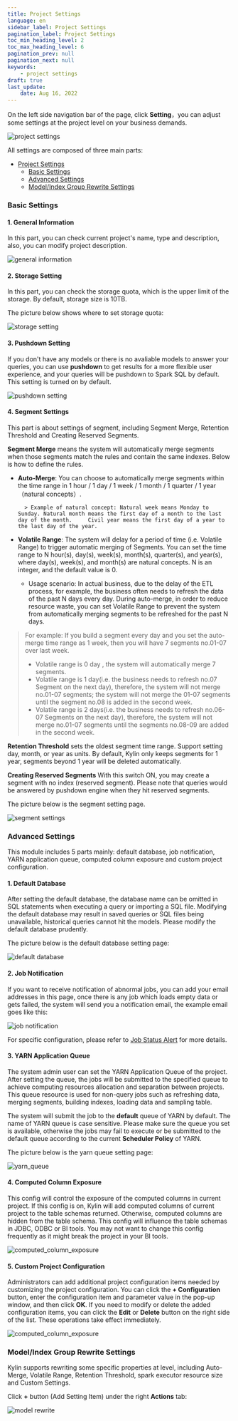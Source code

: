```yaml
---
title: Project Settings
language: en
sidebar_label: Project Settings
pagination_label: Project Settings
toc_min_heading_level: 2
toc_max_heading_level: 6
pagination_prev: null
pagination_next: null
keywords:
	- project settings
draft: true
last_update: 
    date: Aug 16, 2022
---
```


On the left side navigation bar of the page, click **Setting**，you can adjust some settings at the project level on your business demands.

![project settings](images/project_settings.png)

All settings are composed of three main parts:

- [Project Settings](#project-settings)
	- [<span id="basic">Basic Settings</span>](#basic-settings)
	- [<span id="advanced">Advanced Settings</span>](#advanced-settings)
	- [<span id="rewrite_models">Model/Index Group Rewrite Settings</span>](#modelindex-group-rewrite-settings)

### <span id="basic">Basic Settings</span>

#### 1. General Information

In this part, you can check current project's name, type and description, also, you can modify project description.

![general information](images/project_settings_basic_general.png)

#### 2. Storage Setting

In this part, you can check the storage quota, which is the upper limit of the storage. By default, storage size is 10TB.

The picture below shows where to set storage quota:

![storage setting](images/project_settings_storage.png)

#### 3. Pushdown Setting

If you don't have any models or there is no avaliable models to answer your queries, you can use **pushdown** to get results for a more flexible user experience, and your queries will be pushdown to Spark SQL by default. This setting is turned on by default.

![pushdown setting](images/project_settings_pushdown.png)

#### 4. Segment Settings

This part is about settings of segment, including Segment Merge, Retention Threshold and Creating Reserved Segments.

**Segment Merge** means the system will automatically merge segments when those segments match the rules and contain the same indexes. Below is how to define the rules.

- **Auto-Merge**: You can choose to automatically merge segments within the time range in 1 hour / 1 day / 1 week / 1 month / 1 quarter / 1 year （natural concepts）.
      
        > Example of natural concept: Natural week means Monday to Sunday. Natural month means the first day of a month to the last day of the month.     Civil year means the first day of a year to the last day of the year.

- **Volatile Range**: The system will delay for a period of time (i.e. Volatile Range) to trigger automatic merging of Segments. You can set the time range to N hour(s), day(s), week(s), month(s), quarter(s), and year(s), where day(s), week(s), and month(s) are natural concepts. N is an integer, and the default value is 0.
  
  - Usage scenario: In actual business, due to the delay of the ETL process, for example, the business often needs to refresh the data of the past N days every day. During auto-merge, in order to reduce resource waste, you can set Volatile Range to prevent the system from automatically merging segments to be refreshed for the past N days.
    
> For example: If you build a segment every day and you set the auto-merge time range as 1 week, then you will have 7 segments no.01-07 over last week. 
>
> - Volatile range is 0 day , the system will automatically merge 7 segments.
> - Volatile range is 1 day(i.e. the business needs to refresh no.07 Segment on the next day), therefore, the system will not merge no.01-07 segments; the system will not merge the 01-07 segments until the segment no.08 is added in the second week. 
> - Volatile range is 2 days(i.e. the business needs to refresh no.06-07 Segments on the next day), therefore, the system will not merge no.01-07 segments until the segments no.08-09 are added in the second week.

**Retention Threshold** sets the oldest segment time range. Support setting day, month, or year as units. By default, Kylin only keeps segments for 1 year, segments beyond 1 year will be deleted automatically.

**Creating Reserved Segments** With this switch ON, you may create a segment with no index (reserved segment). Please note that queries would be answered by pushdown engine when they hit reserved segments.

The picture below is the segment setting page.

![segment settings](images/project_settings_segment_en.png)

### <span id="advanced">Advanced Settings</span>

This module includes 5 parts mainly: default database, job notification, YARN application queue, computed column exposure and custom project configuration.

#### 1. Default Database

After setting the default database, the database name can be omitted in SQL statements when executing a query or importing a SQL file. Modifying the default database may result in saved queries or SQL files being unavailable, historical queries cannot hit the models. Please modify the default database prudently.

The picture below is the default database setting page:

![default database](images/project_settings_default_database_en.png)

#### 2. Job Notification

If you want to receive notification of abnormal jobs, you can add your email addresses in this page, once there is any job which loads empty data or gets failed, the system will send you a notification email, the example email goes like this:

![job notification](images/project_settings_job_notification.png)

For specific configuration, please refer to [Job Status Alert](alerting.md) for more details.

#### 3. YARN Application Queue

The system admin user can set the YARN Application Queue of the project. After setting the queue, the jobs will be submitted to the specified queue to achieve computing resources allocation and separation between projects. This queue resource is used for non-query jobs such as refreshing data, merging segments, building indexes, loading data and sampling table.

The system will submit the job to the **default** queue of YARN by default. The name of YARN queue is case sensitive. Please make sure the queue you set is available, otherwise the jobs may fail to execute or be submitted to the default queue according to the current **Scheduler Policy** of YARN.

The picture below is the yarn queue setting page:

![yarn_queue](images/project_settings_yarn_queue.png)

#### 4. Computed Column Exposure

This config will control the exposure of the computed columns in current project. If this config is on, Kylin will add computed columns of current project to the table schemas returned. Otherwise, computed columns are hidden from the table schema. This config will influence the table schemas in JDBC, ODBC or BI tools.
You may not want to change this config frequently as it might break the project in your BI tools.

![computed_column_exposure](images/project_settings_cc_expose.png)

#### 5. Custom Project Configuration

Administrators can add additional project configuration items needed by customizing the project configuration. You can click the **+ Configuration** button, enter the configuration item and parameter value in the pop-up window, and then click **OK**. If you need to modify or delete the added configuration items, you can click the **Edit** or **Delete** button on the right side of the list. These operations take effect immediately.

![computed_column_exposure](images/project_settings_custom_config.png)

### <span id="rewrite_models">Model/Index Group Rewrite Settings</span>

Kylin supports rewriting some specific properties at level, including Auto-Merge, Volatile Range, Retention Threshold, spark executor resource size and Custom Settings.

Click **+** button (Add Setting Item) under the right **Actions** tab:

![model rewrite](images/project_settings_model_rewrite.png)

